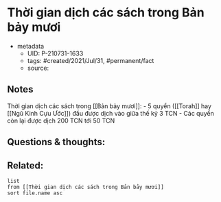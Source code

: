 # Thời gian dịch các sách trong Bản bảy mươi

- metadata
	- UID: P-210731-1633
	- tags: #created/2021/Jul/31, #permanent/fact 
	- source: 

## Notes
Thời gian dịch các sách trong [[Bản bảy mươi]]:
	- 5 quyển ([[Torah]] hay [[Ngũ Kinh Cựu Ước]]) đầu được dịch vào giữa thế kỷ 3 TCN
	- Các quyển còn lại được dịch 200 TCN tới 50 TCN

## Questions & thoughts:

## Related:
```dataview
list
from [[Thời gian dịch các sách trong Bản bảy mươi]]
sort file.name asc
```
